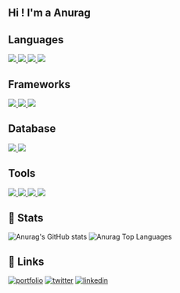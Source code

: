 ## Hi !  I'm a Anurag 


  
## Languages
 <a href="https://www.python.org" target="_blank"> <img src="https://img.icons8.com/color/48/000000/python.png"/> </a> 
 <a href="https://www.javascript.com/" target="_blank"> <img src="https://img.icons8.com/color/48/000000/javascript.png"/> </a>
<a href="https://www.typescriptlang.org/" target="_blank"> <img src="https://img.icons8.com/color/48/000000/typescript.png"/> </a>
<a href="https://www.cplusplus.com/" target="_blank"> <img src="https://img.icons8.com/color/48/000000/c-plus-plus.png"/> </a>
## Frameworks
<a href="https://flask.palletsprojects.com/en/2.0.x/" target="_blank"> <img src="https://img.icons8.com/color/48/000000/flask.png"/> </a>
<a href="https://nodejs.org/en/" target="_blank"> <img src="https://img.icons8.com/color/48/000000/nodejs.png"/> </a>
<a href="https://reactjs.org/" target="_blank"> <img src="https://img.icons8.com/office/48/000000/react.png"/> </a>

## Database 
<a href="https://www.mongodb.com/" target="_blank"> <img src="https://img.icons8.com/color/48/000000/mongodb.png"/> </a>
<a href="https://www.mysql.com/" target="_blank"> <img src="https://img.icons8.com/color/48/000000/mysql.png"/> </a>
## Tools
<a href="https://git-scm.com/" target="_blank"> <img src="https://img.icons8.com/color/48/000000/git.png"/> </a>
<a href="https://www.docker.com/" target="_blank"> <img src="https://img.icons8.com/color/48/000000/docker.png"/> </a>
<a href="https://www.heroku.com/" target="_blank"> <img src="https://img.icons8.com/color/48/000000/heroku.png"/> </a>
<a href="https://www.npmjs.com/" target="_blank"> <img src="https://img.icons8.com/color/48/000000/npm.png"/> </a>









  
 ## 🚀 Stats


![Anurag's GitHub stats](https://github-readme-stats.vercel.app/api?username=Anurag30112003&show_icons=true&theme=onedark)
<img alt="Anurag Top Languages" src="https://github-readme-stats.vercel.app/api/top-langs/?username=Anurag30112003&langs_count=8&count_private=true&layout=compact&theme=react&hide_border=true&bg_color=0D1117" />
## 🔗 Links
[![portfolio](https://img.shields.io/badge/my_portfolio-000?style=for-the-badge&logo=ko-fi&logoColor=white)](https://anuragdev.netlify.app/)
[![twitter](https://img.shields.io/badge/twitter-1DA1F2?style=for-the-badge&logo=twitter&logoColor=white)](https://twitter.com/theanuragdev)
[![linkedin](https://img.shields.io/badge/linkedin-0A66C2?style=for-the-badge&logo=linkedin&logoColor=white)](https://www.linkedin.com/in/anurag-sharma-bb2684207/)
